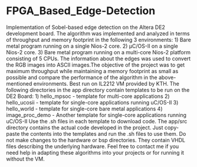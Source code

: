 # FPGA_Based_Edge-Detection
Implementation of Sobel-based edge detection on the Altera DE2 development board. The algorithm  was implemented and analyzed in terms of throughput and memory footprint in the following 3 environments: 1) Bare metal program running on a single Nios-2 core. 2) µC/OS-II on a single Nios-2 core. 3) Bare metal program running on a multi-core Nios-2 platform consisting of 5 CPUs.  The information about the edges was used to convert the RGB images into ASCII images.The objective of the project was to get maximum throughput while maintaining a memory footprint as small as possible and compare the performance of the algorithm in the above-mentioned environments. Best run on IL2212 VM provided by KTH.  The following directories in the app directory contain templates to be run on the DE2 Board: 1) hello_mpsoc - template for multi-core applications 2) hello_ucosii - template for single-core applications running uC/OS-II 3) hello_world - template for single-core bare metal applications 4) image_proc_demo - Another template for single-core applications running uC/OS-II  Use the .sh files in each template to download code.  The app/src directory contains the actual code developed in the project. Just copy-paste the contents into the templates  and run the .sh files to use them.  Do not make changes to the hardware or bsp directories. They contain VHDL files describing the underlying hardware. Feel free to contact me if you need help in adapting these algorithms into your projects or for running it without the VM.
